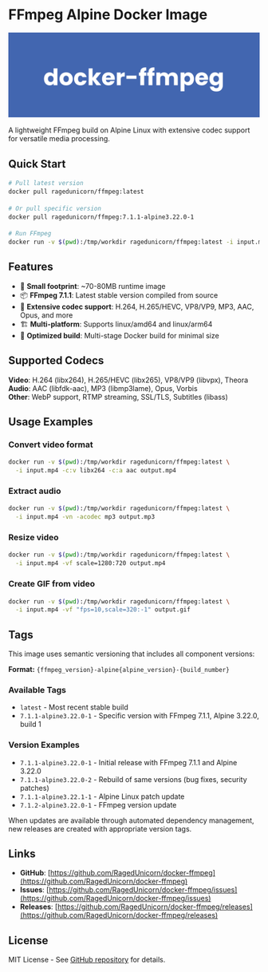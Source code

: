 # FFmpeg Alpine Docker Image

![Docker FFmpeg](https://raw.githubusercontent.com/RagedUnicorn/docker-ffmpeg/master/docs/docker_ffmpeg.png)

A lightweight FFmpeg build on Alpine Linux with extensive codec support for versatile media processing.

## Quick Start

```bash
# Pull latest version
docker pull ragedunicorn/ffmpeg:latest

# Or pull specific version
docker pull ragedunicorn/ffmpeg:7.1.1-alpine3.22.0-1

# Run FFmpeg
docker run -v $(pwd):/tmp/workdir ragedunicorn/ffmpeg:latest -i input.mp4 output.mp4
```

## Features

- 🚀 **Small footprint**: ~70-80MB runtime image
- 📦 **FFmpeg 7.1.1**: Latest stable version compiled from source
- 🎥 **Extensive codec support**: H.264, H.265/HEVC, VP8/VP9, MP3, AAC, Opus, and more
- 🏗️ **Multi-platform**: Supports linux/amd64 and linux/arm64
- 🔧 **Optimized build**: Multi-stage Docker build for minimal size

## Supported Codecs

**Video**: H.264 (libx264), H.265/HEVC (libx265), VP8/VP9 (libvpx), Theora  
**Audio**: AAC (libfdk-aac), MP3 (libmp3lame), Opus, Vorbis  
**Other**: WebP support, RTMP streaming, SSL/TLS, Subtitles (libass)

## Usage Examples

### Convert video format
```bash
docker run -v $(pwd):/tmp/workdir ragedunicorn/ffmpeg:latest \
  -i input.mp4 -c:v libx264 -c:a aac output.mp4
```

### Extract audio
```bash
docker run -v $(pwd):/tmp/workdir ragedunicorn/ffmpeg:latest \
  -i input.mp4 -vn -acodec mp3 output.mp3
```

### Resize video
```bash
docker run -v $(pwd):/tmp/workdir ragedunicorn/ffmpeg:latest \
  -i input.mp4 -vf scale=1280:720 output.mp4
```

### Create GIF from video
```bash
docker run -v $(pwd):/tmp/workdir ragedunicorn/ffmpeg:latest \
  -i input.mp4 -vf "fps=10,scale=320:-1" output.gif
```

## Tags

This image uses semantic versioning that includes all component versions:

**Format:** `{ffmpeg_version}-alpine{alpine_version}-{build_number}`

### Available Tags

- `latest` - Most recent stable build
- `7.1.1-alpine3.22.0-1` - Specific version with FFmpeg 7.1.1, Alpine 3.22.0, build 1

### Version Examples

- `7.1.1-alpine3.22.0-1` - Initial release with FFmpeg 7.1.1 and Alpine 3.22.0
- `7.1.1-alpine3.22.0-2` - Rebuild of same versions (bug fixes, security patches)
- `7.1.1-alpine3.22.1-1` - Alpine Linux patch update
- `7.1.2-alpine3.22.0-1` - FFmpeg version update

When updates are available through automated dependency management, new releases are created with appropriate version tags.

## Links

- **GitHub**: [https://github.com/RagedUnicorn/docker-ffmpeg](https://github.com/RagedUnicorn/docker-ffmpeg)
- **Issues**: [https://github.com/RagedUnicorn/docker-ffmpeg/issues](https://github.com/RagedUnicorn/docker-ffmpeg/issues)
- **Releases**: [https://github.com/RagedUnicorn/docker-ffmpeg/releases](https://github.com/RagedUnicorn/docker-ffmpeg/releases)

## License

MIT License - See [GitHub repository](https://github.com/RagedUnicorn/docker-ffmpeg) for details.
